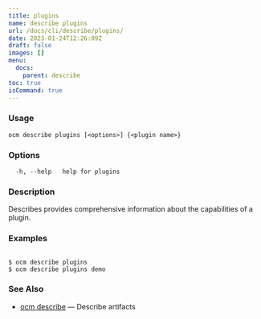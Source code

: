 ```yaml
---
title: plugins
name: describe plugins
url: /docs/cli/describe/plugins/
date: 2023-01-24T12:26:09Z
draft: false
images: []
menu:
  docs:
    parent: describe
toc: true
isCommand: true
---
```

### Usage

```
ocm describe plugins [<options>] {<plugin name>}
```

### Options

```
  -h, --help   help for plugins
```

### Description


Describes provides comprehensive information about the capabilities of
a plugin.


### Examples

```

$ ocm describe plugins
$ ocm describe plugins demo

```

### See Also

* [ocm describe](/docs/cli/describe)	 &mdash; Describe artifacts

